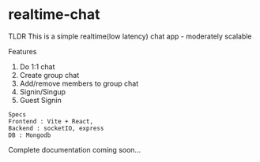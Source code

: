 # realtime-chat

TLDR 
This is a simple realtime(low latency) chat app - moderately scalable

Features 
1. Do 1:1 chat
2. Create group chat
3. Add/remove members to group chat
4. Signin/Singup
5. Guest Signin

```
Specs 
Frontend : Vite + React, 
Backend : socketIO, express
DB : Mongodb
```

Complete documentation coming soon...
